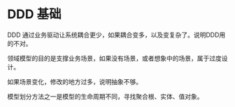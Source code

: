 DDD 基础
===
DDD 通过业务驱动让系统耦合更少，如果耦合变多，以及变复杂了。说明DDD用的不对。

领域模型的目的是支撑业务场景，如果没有场景，或者想象中的场景，属于过度设计。

如果场景变化，修改的地方过多，说明抽象不够。

模型划分方法之一是模型的生命周期不同，寻找聚合根、实体、值对象。
